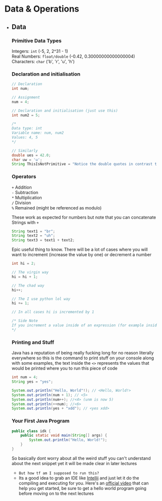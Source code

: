 # Data & Operations

- ## Data

    ### Primitive Data Types

    Integers: ```int``` (-5, 2, 2^31 - 1)\
    Real Numbers: ```float/double``` (-0.42, 0.30000000000000004)\
    Characters: ```char``` ('b', 'r', 'u', 'h')

    ### Declaration and initialisation

    ```java
    // Declaration
    int num;

    // Assignment
    num = 4;

    // Declaration and initialisation (just use this)
    int num2 = 5;

    /*
    Data type: int
    Variable name: num, num2
    Values: 4, 5
    */

    // Similarly
    double ues = 42.0;
    char uw = 'u';
    String ThisIsNotPrimitive = "Notice the double quotes in contrast to the char";
    ```

    ### Operators
    ``+`` Addition\
    ``-`` Subtraction\
    ``*`` Multiplication\
    ``/`` Division\
    ``%`` Remained (might be referenced as modulo)

    These work as expected for numbers but note that you can concatenate Strings with ``+``

    ```java
    String text1 = "br";
    String text2 = "uh";
    String text3 = text1 + text2;
    ```

    Epic useful thing to know. There will be a lot of cases where you will want to increment (increase the value by one) or decrement a number

    ```java
    int hi = 2;

    // The virgin way
    hi = hi + 1;

    // The chad way
    hi++;

    // The I use python lol way
    hi += 1;

    // In all cases hi is incremented by 1

    /* Side Note
    If you increment a value inside of an expression (for example inside a print command) the hi++ statement will be evaluated AFTER the print. This means that while in the end the value will be incremented, that wont be the case in the printed value, you can use ++hi to avoid this, see example later. Keep in mind that both of these change the initial value of hi unlike doing hi + 1 (againt see next snippet for example)
    */
    ```

    ### Printing and Stuff

    Java has a reputation of being really fucking long for no reason literally everywhere so this is the command to print stuff on your console along with some examples, the text inside the ``<>`` represents the values that would be printed where you to run this piece of code

    ```java
    int num = 4;
    String yes = "yes";

    System.out.println("Hello, World"!); // <Hello, World!>
    System.out.println(num + 1); // <5>
    System.out.println(num++); //<4> (unm is now 5)
    System.out.println(++num); //<6> 
    System.out.println(yes + "xdd"); // <yes xdd>
    ```

    ### Your First Java Program

    ```java
    public class idk {
        public static void main(String[] args) {
            System.out.println("Hello, World!");
        }
    }
    ```

    So basically dont worry about all the weird stuff you can't understand about the next snippet yet it will be made clear in later lectures

    - ``But how tf am I supposed to run this?``
    - Its a good idea to grab an IDE like [Intellij](https://www.jetbrains.com/idea/download/) and just let it do the compiling and executing for you. Here's an [official video](https://www.youtube.com/watch?v=H_XxH66lm3U) that can help you get started, be sure to get a hello world program going before moving on to the next lectures
